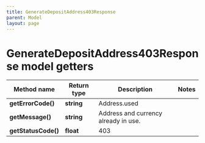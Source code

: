 ```yaml
---
title: GenerateDepositAddress403Response
parent: Model
layout: page
---
```


# GenerateDepositAddress403Response model getters

Method name | Return type | Description | Notes
------------ | ------------- | ------------- | -------------
**getErrorCode()** | **string** | Address.used |
**getMessage()** | **string** | Address and currency already in use. |
**getStatusCode()** | **float** | 403 |

